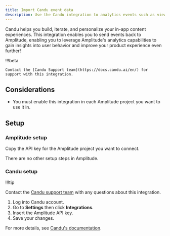 ```yaml
---
title: Import Candu event data
description: Use the Candu integration to analytics events such as views, clicks and checklist completions
---
```


Candu helps you build, iterate, and personalize your in-app content experiences. This integration enables you to send events back to Amplitude, enabling you to leverage Amplitude's analytics capabilities to gain insights into user behavior and improve your product experience even further!

!!!beta

    Contact the [Candu Support team](https://docs.candu.ai/en/) for support with this integration.

## Considerations

- You must enable this integration in each Amplitude project you want to use it in.

## Setup

### Amplitude setup

Copy the API key for the Amplitude project you want to connect.

There are no other setup steps in Amplitude. 

### Candu setup

!!!tip

  Contact the [Candu support team](https://docs.candu.ai/en/) with any questions about this integration.

1. Log into Candu account.
2. Go to **Settings** then click **Integrations**.
3. Insert the Amplitude API key.
4. Save your changes. 

For more details, see [Candu's documentation](https://docs.candu.ai/en/articles/9015493-send-candu-events-to-amplitude).
